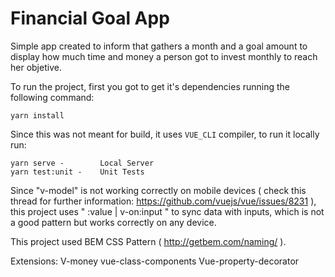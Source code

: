 # Financial Goal App

Simple app created to inform that gathers a month and a goal amount to display how much time and money a person got to invest monthly to reach her objetive.

To run the project, first you got to get it's dependencies running the following command:

```
yarn install
```

Since this was not meant for build, it uses `VUE_CLI` compiler, to run it locally run:

```
yarn serve -        Local Server
yarn test:unit -    Unit Tests
```

Since "v-model" is not working correctly on mobile devices ( check this thread for further information: https://github.com/vuejs/vue/issues/8231 ), this
project uses " :value | v-on:input " to sync data with inputs, which is not a good pattern but works correctly on any device.

This project used BEM CSS Pattern ( http://getbem.com/naming/ ).

Extensions:
V-money
vue-class-components
Vue-property-decorator
